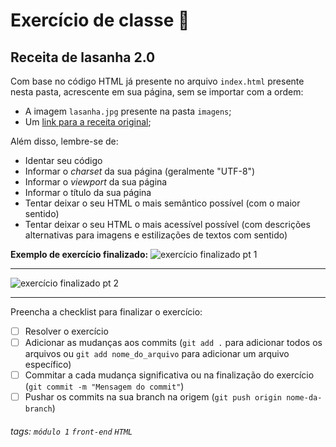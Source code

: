 
# Exercício de classe 🏫

## Receita de lasanha 2.0 

Com base no código HTML já presente no arquivo `index.html` presente nesta pasta, acrescente em sua página, sem se importar com a ordem:

- A imagem `lasanha.jpg` presente na pasta `imagens`;
- Um [link para a receita original](https://www.panelinha.com.br/receita/Lasanha-a-bolonhesa);

Além disso, lembre-se de:
- Identar seu código
- Informar o *charset* da sua página (geralmente "UTF-8")
- Informar o *viewport* da sua página
- Informar o título da sua página
- Tentar deixar o seu HTML o mais semântico possível (com o maior sentido)
- Tentar deixar o seu HTML o mais acessível possível (com descrições alternativas para imagens e estilizações de textos com sentido)

**Exemplo de exercício finalizado:**
![exercício finalizado pt 1](https://i.imgur.com/BiySG82.png)

---

![exercício finalizado pt 2](https://i.imgur.com/dzz4WlX.png)  

---

Preencha a checklist para finalizar o exercício:

- [ ] Resolver o exercício
- [ ] Adicionar as mudanças aos commits (`git add .` para adicionar todos os arquivos ou `git add nome_do_arquivo` para adicionar um arquivo específico)
- [ ] Commitar a cada mudança significativa ou na finalização do exercício (`git commit -m "Mensagem do commit"`)
- [ ] Pushar os commits na sua branch na origem (`git push origin nome-da-branch`)

###### tags: `módulo 1` `front-end` `HTML`

